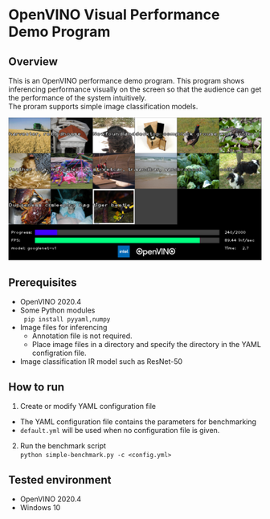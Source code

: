 # OpenVINO Visual Performance Demo Program

## Overview
This is an OpenVINO performance demo program. This program shows inferencing performance visually on the screen so that the audience can get the performance of the system intuitively.  
The proram supports simple image classification models.  

![screen-shot](./resources/screen-shot.png)

## Prerequisites
- OpenVINO 2020.4
- Some Python modules  
` pip install pyyaml,numpy`
- Image files for inferencing  
  - Annotation file is not required.
  - Place image files in a directory and specify the directory in the YAML configration file.
- Image classification IR model such as ResNet-50

## How to run
1. Create or modify YAML configuration file
 - The YAML configuration file contains the parameters for benchmarking
 - `default.yml` will be used when no configuration file is given.
2. Run the benchmark script  
`python simple-benchmark.py -c <config.yml>`

## Tested environment
- OpenVINO 2020.4
- Windows 10
